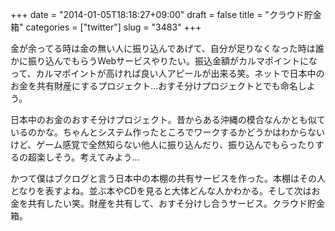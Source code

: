 +++
date = "2014-01-05T18:18:27+09:00"
draft = false
title = "クラウド貯金箱"
categories = ["twitter"]
slug = "3483"
+++

金が余ってる時は金の無い人に振り込んであげて、自分が足りなくなった時は誰かに振り込んでもらうWebサービスやりたい。振込金額がカルマポイントになって、カルマポイントが高ければ良い人アピールが出来る笑。ネットで日本中のお金を共有財産にするプロジェクト…おすそ分けプロジェクトとでも命名しよう。

日本中のお金のおすそ分けプロジェクト。昔からある沖縄の模合なんかとも似ているのかな。ちゃんとシステム作ったところでワークするかどうかはわからないけど、ゲーム感覚で全然知らない他人に振り込んだり、振り込んでもらったりするの超楽しそう。考えてみよう…

かつて僕はブクログと言う日本中の本棚の共有サービスを作った。本棚はその人となりを表すよね。並ぶ本やCDを見ると大体どんな人かわかる。そして次はお金を共有したい笑。財産を共有して、おすそ分けし合うサービス。クラウド貯金箱。
